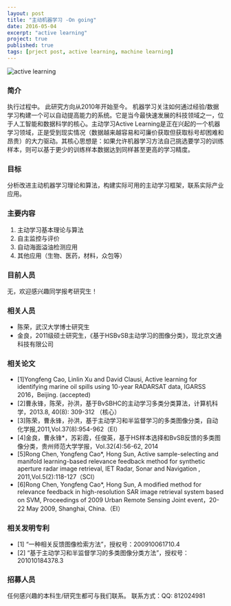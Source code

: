 ```yaml
---
layout: post
title: "主动机器学习 -On going"
date: 2016-05-04
excerpt: "active learning"
project: true
published: true
tags: [prject post, active learning, machine learning]
---
```


![active learning](http://bighanksmallhank.github.io/mydata/ActiveLearning.png)


### 简介 ###

执行过程中。
此研究方向从2010年开始至今。
机器学习关注如何通过经验/数据学习构建一个可以自动提高能力的系统。它是当今最快速发展的科技领域之一，位于人工智能和数据科学的核心。主动学习Active Learning是正在兴起的一个机器学习领域，正是受到现实情况（数据越来越容易和可廉价获取但获取标号却困难和昂贵）的大力驱动。其核心思想是：如果允许机器学习方法自己挑选要学习的训练样本，则可以基于更少的训练样本数据达到同样甚至更高的学习精度。

### 目标 ###

分析改进主动机器学习理论和算法，构建实际可用的主动学习框架，联系实际产业应用。


### 主要内容 ###
1. 主动学习基本理论与算法
2. 自主监控与评价
3. 自动海面溢油检测应用
4. 其他应用（生物、医药，材料，众包等）

### 目前人员 ###

无，欢迎感兴趣同学报考研究生！


### 相关人员 ###
- 陈荣，武汉大学博士研究生
- 金良，2011级硕士研究生，《基于HSBvSB主动学习的图像分类》，现北京文通科技有限公司


### 相关论文 ###
- [1]Yongfeng Cao, Linlin Xu and David Clausi, Active learning for identifying marine oil spills using 10-year RADARSAT data, IGARSS 2016，Beijing. (accepted)
- [2]曹永锋，陈荣，孙洪，基于BvSBHC的主动学习多类分类算法，计算机科学，2013.8, 40(8): 309-312 （核心）
- [3]陈荣，曹永锋，孙洪，基于主动学习和半监督学习的多类图像分类，自动化学报,2011,Vol.37(8):954-962（EI）
- [4]金良，曹永锋*，苏彩霞，任俊英，基于HS样本选择和BvSB反馈的多类图像分类，贵州师范大学学报，Vol.32(4):56-62, 2014
- [5]Rong Chen, Yongfeng Cao*, Hong Sun, Active sample-selecting and manifold learning-based relevance feedback method for synthetic aperture radar image retrieval, IET Radar, Sonar and Navigation , 2011,Vol.5(2):118-127（SCI）
- [6]Rong Chen, Yongfeng Cao*, Hong Sun, A modified method for relevance feedback in high-resolution SAR image retrieval system based on SVM, Proceedings of 2009 Urban Remote Sensing Joint event，20-22 May 2009, Shanghai, China.（EI）


### 相关发明专利 ###
- [1] “一种相关反馈图像检索方法”，授权号：200910061710.4
- [2] “基于主动学习和半监督学习的多类图像分类方法”，授权号：201010184378.3


### 招募人员 ###

任何感兴趣的本科生/研究生都可与我们联系。
联系方式：QQ: 812024981